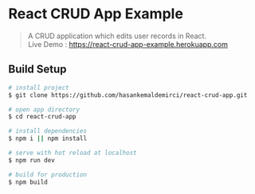 # React CRUD App Example

> A CRUD application which edits user records in React.  
Live Demo : https://react-crud-app-example.herokuapp.com

## Build Setup

```bash
# install project
$ git clone https://github.com/hasankemaldemirci/react-crud-app.git

# open app directory
$ cd react-crud-app

# install dependencies
$ npm i || npm install

# serve with hot reload at localhost
$ npm run dev

# build for production
$ npm build
```
